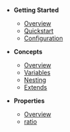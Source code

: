 - **Getting Started**

  - [Overview](getting-started/overview.md)
  - [Quickstart](getting-started/quickstart.md)
  - [Configuration](getting-started/configuration.md)

- **Concepts**

  - [Overview](concepts/overview.md)
  - [Variables](concepts/variables.md)
  - [Nesting](concepts/nesting.md)
  - [Extends](concepts/extends.md)

- **Properties**

  - [Overview](properties/overview.md)
  - [ratio](properties/ratio.md)
